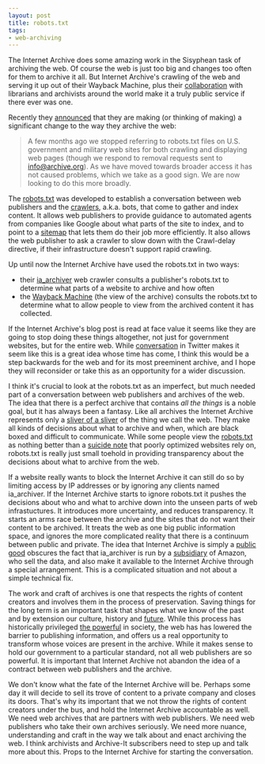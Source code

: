 ```yaml
---
layout: post
title: robots.txt
tags:
- web-archiving
---
```


The Internet Archive does some amazing work in the Sisyphean task of archiving
the web. Of course the web is just too big and changes too often for them to
archive it all. But Internet Archive's crawling of the web and serving it up out
of their Wayback Machine, plus their [collaboration] with librarians and
archivists around the world make it a truly public service if there ever was
one.

Recently they [announced] that they are making (or thinking of making) a
significant change to the way they archive the web:

> A few months ago we stopped referring to robots.txt files on U.S. 
> government and military web sites for both crawling and displaying 
> web pages (though we respond to removal requests sent to info@archive.org). 
> As we have moved towards broader access it has not caused problems, which 
> we take as a good sign. We are now looking to do this more broadly.

The [robots.txt] was developed to establish a conversation between
web publishers and the [crawlers], a.k.a. bots, that come to gather and index
content. It allows web publishers to provide guidance to automated agents from
companies like Google about what parts of the site to index, and to point to a
[sitemap] that lets them do their job more efficiently. It also allows the web
publisher to ask a crawler to slow down with the Crawl-delay directive, if their
infrastructure doesn't support rapid crawling.

Up until now the Internet Archive have used the robots.txt in two ways: 

* their [ia_archiver] web crawler consults a publisher's robots.txt to determine
  what parts of a website to archive and how often
* the [Wayback Machine] (the view of the archive) consults the robots.txt
  to determine what to allow people to view from the archived content it has
  collected.

If the Internet Archive's blog post is read at face value it seems like they are
going to stop doing these things altogether, not just for government websites,
but for the entire web. While [conversation] in Twitter makes it seem like this
is a great idea whose time has come, I think this would be a step backwards for
the web and for its most preeminent archive, and I hope they will reconsider or
take this as an opportunity for a wider discussion.

I think it's crucial to look at the robots.txt as an imperfect, but much needed
part of a conversation between web publishers and archives of the web. The idea
that there is a perfect archive that contains *all the things* is a noble goal,
but it has always been a fantasy. Like all archives the Internet Archive
represents only a [sliver of a sliver] of the thing we call the web. They make
all kinds of decisions about what to archive and when, which are black boxed and
difficult to communicate. While some people view the [robots.txt] as nothing
better than a [suicide note] that poorly optimized websites rely on, robots.txt
is really just small toehold in providing transparency about the decisions about
what to archive from the web.

If a website really wants to block the Internet Archive it can still do so by
limiting access by IP addresses or by ignoring any clients named ia_archiver.
If the Internet Archive starts to ignore robots.txt it pushes the decisions
about who and what to archive down into the unseen parts of web infrastuctures.
It introduces more uncertainty, and reduces transparency. It starts an arms race
between the archive and the sites that do not want their content to be archived.
It treats the web as one big public information space, and ignores the more
complicated reality that there is a continuum between public and private. The
idea that Internet Archive is simply a [public good] obscures the fact that
ia_archiver is run by a [subsidiary] of Amazon, who sell the data, and also make
it available to the Internet Archive through a special arrangement. This is a
complicated situation and not about a simple technical fix.

The work and craft of archives is one that respects the rights of content
creators and involves them in the process of preservation. Saving things for the
long term is an important task that shapes what we know of the past and by
extension our culture, history and [future]. While this process has historically
privileged [the powerful] in society, the web has has lowered the barrier to
publishing information, and offers us a real opportunity to transform whose
voices are present in the archive. While it makes sense to hold our government
to a particular standard, not all web publishers are so powerful. It is
important that Internet Archive not abandon the idea of a contract between web
publishers and the archive.

We don't know what the fate of the Internet Archive will be.  Perhaps some day
it will decide to sell its trove of content to a private company and closes its
doors. That's why its important that we not throw the rights of content creators
under the bus, and hold the Internet Archive accountable as well. We need web
archives that are partners with web publishers. We need web publishers who take
their own archives seriously. We need more nuance, understanding and craft in
the way we talk about and enact archiving the web. I think archivists and
Archive-It subscribers need to step up and talk more about this. Props to the
Internet Archive for starting the conversation.

[the powerful]: http://www.libr.org/progarchs/documents/Zinn_Speech_MwA_1977.html
[future]: http://americanarchivist.org/doi/pdf/10.17723/aarc.49.2.t76m2130txw40746
[sliver of a sliver]: https://inkdroid.org/2013/11/26/the-web-as-a-preservation-medium/
[subsidiary]: https://en.wikipedia.org/wiki/Alexa_Internet
[search engine optimization]: https://en.wikipedia.org/wiki/Search_engine_optimization
[conversation]: https://twitter.com/search?q=https%3A%2F%2Fblog.archive.org%2F2017%2F04%2F17%2Frobots-txt-meant-for-search-engines-dont-work-well-for-web-archives%2F
[Wayback Machine]: https://en.wikipedia.org/wiki/Wayback_Machine
[suicide note]: http://www.archiveteam.org/index.php?title=Robots.txt
[ia_archiver]: https://support.alexa.com/hc/en-us/articles/200450194-Alexa-s-Web-and-Site-Audit-Crawlers
[robots.txt]: https://en.wikipedia.org/wiki/Robots_exclusion_standard
[sitemap]: https://en.wikipedia.org/wiki/Sitemaps
[collaboration]: https://archive-it.org
[announced]: https://blog.archive.org/2017/04/17/robots-txt-meant-for-search-engines-dont-work-well-for-web-archives/
[public good]: https://konklone.com/post/quora-keeps-the-worlds-knowledge-for-itself
[crawlers]: https://en.wikipedia.org/wiki/Web_crawler
